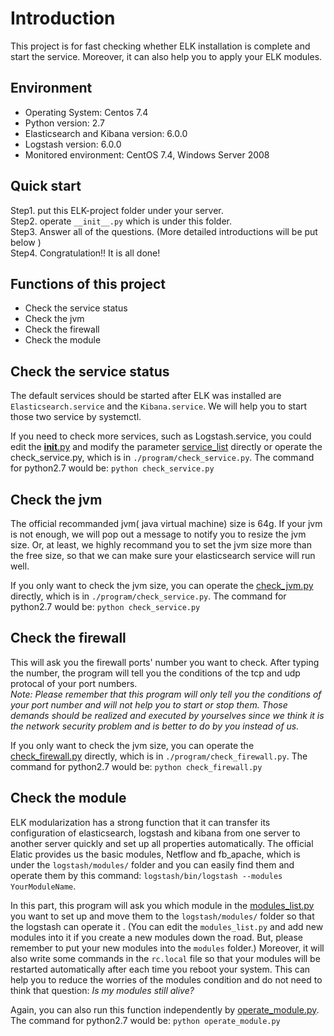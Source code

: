 Introduction
============
This project is for fast checking whether ELK installation is complete and start the service. 
Moreover, it can also help you to apply your ELK modules. 


Environment
-----------
- Operating System: Centos 7.4
- Python version: 2.7
- Elasticsearch and Kibana version: 6.0.0
- Logstash version: 6.0.0
- Monitored environment: CentOS 7.4, Windows Server 2008


Quick start
-----------
Step1. put this ELK-project folder under your server.    
Step2. operate `__init__.py` which is under this folder.   
Step3. Answer all of the questions. (More detailed introductions will be put below )   
Step4. Congratulation!! It is all done!     


Functions of this project
-------------------------
* Check the service status  
* Check the jvm 
* Check the firewall  
* Check the module  


Check the service status
------------------------
The default services should be started after ELK was installed are `Elasticsearch.service` and the `Kibana.service`. We will help you to start those two service by systemctl.  

If you need to check more services, such as Logstash.service, you could edit the [__init__.py](./__init__.py) and modify the parameter [service_list](./program/check_service.py) directly or operate the check_service.py, which is in `./program/check_service.py`. The command for python2.7 would be: `python check_service.py`


Check the jvm
-------------
The official recommanded jvm( java virtual machine) size is 64g. If your jvm is not enough, we will pop out a message to notify you to resize the jvm size. Or, at least, we highly recommand you to set the jvm size more than the free size, so that we can make sure your elasticsearch service will run well.  

If you only want to check the jvm size, you can operate the [check_jvm.py](./program/check_service.py) directly, which is in `./program/check_service.py`. The command for python2.7 would be: `python check_service.py`  


Check the firewall
------------------
This will ask you the firewall ports' number you want to check. After typing the number, the program will tell you the conditions of the tcp and udp protocal of your port numbers.  
_*Note: Please remember that this program will only tell you the conditions of your port number and will not help you to start or stop them. Those demands should be realized and executed by yourselves since we think it is the network security problem and is better to do by you instead of us.*_

If you only want to check the jvm size, you can operate the [check_firewall.py](./program/check_firewall.py) directly, which is in `./program/check_firewall.py`. The command for python2.7 would be: `python check_firewall.py`

Check the module
----------------
ELK modularization has a strong function that it can transfer its configuration of elasticsearch, logstash and kibana from one server to another server quickly and set up all properties automatically. The official Elatic provides us the basic modules, Netflow and fb_apache, which is under the `logstash/modules/` folder and you can easily find them and operate them by this command: `logstash/bin/logstash --modules YourModuleName`. 

In this part, this program will ask you which module in the [modules_list.py](./modules_list.py) you want to set up and move them to the `logstash/modules/` folder so that the logstash can operate it . (You can edit the `modules_list.py` and add new modules into it if you create a new modules down the road. But, please remember to put your new modules into the `modules` folder.) Moreover, it will also write some commands in the `rc.local` file so that your modules will be restarted automatically after each time you reboot your system. This can help you to reduce the worries of the modules condition and do not need to think that question: *Is my modules still alive?*

Again, you can also run this function independently by [operate_module.py](./program/operate_module.py). The command for python2.7 would be: `python operate_module.py`
